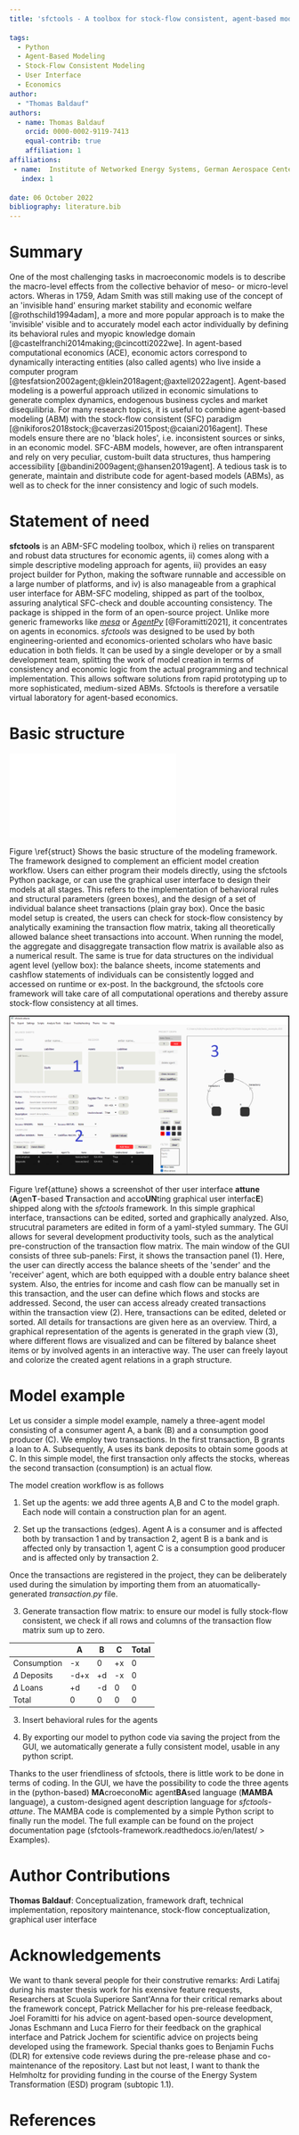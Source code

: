 ```yaml
---
title: 'sfctools - A toolbox for stock-flow consistent, agent-based models'

tags:
  - Python
  - Agent-Based Modeling
  - Stock-Flow Consistent Modeling
  - User Interface
  - Economics
author:
  - "Thomas Baldauf"
authors:
  - name: Thomas Baldauf
    orcid: 0000-0002-9119-7413
    equal-contrib: true
    affiliation: 1 
affiliations:
 - name:  Institute of Networked Energy Systems, German Aerospace Center (DLR-VE)
   index: 1

date: 06 October 2022
bibliography: literature.bib
---
```


# Summary

One of the most challenging tasks in macroeconomic models is to describe the macro-level effects from the collective behavior of meso- or micro-level actors. Wheras in 1759, Adam Smith was still making use of the concept of an 'invisible hand' ensuring market stability and economic welfare [@rothschild1994adam], a more and more popular approach is to make the 'invisible' visible and to accurately model each actor individually by defining its behavioral rules and myopic knowledge domain [@castelfranchi2014making;@cincotti2022we]. In agent-based computational economics (ACE), economic actors correspond to dynamically interacting entities (also called agents) who live inside a computer program [@tesfatsion2002agent;@klein2018agent;@axtell2022agent]. Agent-based modeling is a powerful approach utilized in economic simulations to generate complex dynamics, endogenous business cycles and market disequilibria. For many research topics, it is useful to combine agent-based modeling (ABM) with the stock-flow consistent (SFC) paradigm [@nikiforos2018stock;@caverzasi2015post;@caiani2016agent]. These models ensure there are no 'black holes', i.e. inconsistent sources or sinks, in an economic model. SFC-ABM models, however, are often intransparent and rely on very peculiar, custom-built data structures, thus hampering accessibility [@bandini2009agent;@hansen2019agent]. A tedious task is to generate, maintain and distribute code for agent-based models  (ABMs), as well as to check for the inner consistency and logic of such models.

# Statement of need

 **sfctools** is an ABM-SFC modeling toolbox, which i) relies on transparent and robust data structures for economic agents, ii) comes along with a simple descriptive modeling approach for agents, iii) provides an easy project builder for Python, making the software runnable and accessible on a large number of platforms, and iv) is also manageable from a graphical user interface for ABM-SFC modeling, shipped as part of the toolbox, assuring analytical SFC-check and double accounting consistency. The package is shipped in the form of an open-source project. Unlike more generic frameworks like [*mesa*](https://github.com/projectmesa/mesa/) or [*AgentPy*](https://github.com/joelforamitti/agentpy) [@Foramitti2021], it concentrates on agents in economics. 
*sfctools* was designed to be used by both engineering-oriented and economics-oriented scholars who have basic education in both fields. It can be used by a single developer or by a small development team, splitting the work of model creation in terms of consistency and economic logic from the actual programming and technical implementation. This allows software solutions from rapid prototyping up to more sophisticated, medium-sized ABMs. Sfctools is therefore a versatile virtual laboratory for agent-based economics.

# Basic structure 
![Overview of the sfctools toolbox. \label{struct}](overview.pdf)

Figure \ref{struct} Shows the basic structure of the modeling framework. The framework designed to complement an efficient model creation workflow. Users can either program their models directly, using the sfctools Python package, or can use the graphical user interface to design their models at all stages. This refers to the implementation of behavioral rules and structural parameters (green boxes), and the design of a set of individual balance sheet transactions (plain gray box). Once the basic model setup is created, the users can check for stock-flow consistency by analytically examining the transaction flow matrix, taking all theoretically allowed balance sheet transactions into account. When running the model, the aggregate and disaggregate transaction flow matrix is available also as a numerical result. The same is true for data structures on the individual agent level (yellow box): the balance sheets, income statements and cashflow statements of individuals can be consistently logged and accessed on runtime or ex-post. In the background, the sfctools core framework will take care of all computational operations and thereby assure stock-flow consistency at all times. 

![Screenshot of the user interface. \label{attune}](attune.png)

Figure \ref{attune} shows a screenshot of ther user interface **attune**  (**A**gen**T**-based **T**ransaction and acco**UN**ting graphical user interfac**E**) shipped along with the *sfctools* framework. In this simple graphical interface, transactions can be edited, sorted and graphically analyzed. Also, strucutral parameters are edited in form of a yaml-styled summary. The GUI allows for several development productivity tools, such as the analytical pre-construction of the transaction flow matrix. The main window of the GUI consists of three sub-panels: First, it shows the transaction panel (1). Here, the user can directly access the balance sheets of the 'sender' and the 'receiver' agent, which are both equipped with a double entry balance sheet system. Also, the entries for income and cash flow can be manually set in this transaction, and the user can define which flows and stocks are addressed. Second, the user can access already created transactions within the transaction view (2). Here, transactions can be edited, deleted or sorted. All details for transactions are given here as an overview. Third, a graphical representation of the agents is generated in the graph view (3), where different flows are visualized and can be filtered by balance sheet items or by involved agents in an interactive way. The user can freely layout and colorize the created agent relations in a graph structure.

# Model example

Let us consider a simple model example, namely a three-agent model consisting of a consumer agent A, a bank (B) and a consumption good producer (C). We employ two transactions. In the first transaction, B grants a loan to A. Subsequently, A uses its bank deposits to obtain some goods at C. In this simple model, the first transaction only affects the stocks, whereas the second transaction (consumption) is an actual flow.

The model creation workflow is as follows

1. Set up the agents: we add three agents A,B and C to the model graph. Each node will contain a construction plan for an agent.

2. Set up the transactions (edges). Agent A is a consumer and is affected both by transaction 1 and by transaction 2, agent B is a bank and is affected only by transaction 1, agent C is a consumption good producer and is affected only by transaction 2.

Once the transactions are registered in the project, they can be deliberately used during the simulation by importing them from an atuomatically-generated *transaction.py* file. 

3. Generate transaction flow matrix: to ensure our model is fully stock-flow consistent, we check if all rows and columns of the transaction flow matrix sum up to zero.

|                       | A    | B  | C  | Total |
|-----------------------|------|----|----|-------|
| Consumption           | -x   | 0  | +x | 0     |
| $\Delta$ Deposits     | -d+x | +d | -x | 0     |
| $\Delta$  Loans       | +d   | -d | 0  | 0     |
| Total                 | 0    | 0  | 0  | 0     |

3. Insert behavioral rules for the agents

4. By exporting our model to python code via saving the project from the GUI, we automatically generate a fully consistent model, usable in any python script. 

Thanks to the user friendliness of sfctools, there is little work to be done in terms of coding. In the GUI, we have the possibility to code the three agents in the (python-based) **MA**croecono**M**ic agent**BA**sed language (**MAMBA** language), a custom-designed agent description language for *sfctools-attune*. The MAMBA code is complemented by a simple Python script to finally run the model. The full example can be found on the project documentation page (sfctools-framework.readthedocs.io/en/latest/ > Examples). 

# Author Contributions
**Thomas Baldauf**: Conceptualization, framework draft, technical implementation, repository maintenance, stock-flow conceptualization, graphical user interface

# Acknowledgements
We want to thank several people for their construtive remarks: Ardi Latifaj during his master thesis work for his exensive feature requests, Researchers at Scuola Superiore Sant'Anna for their critical remarks about the framework concept, Patrick Mellacher for his pre-release feedback, Joel Foramitti for his advice on agent-based open-source development, Jonas Eschmann and Luca Fierro for their feedback on the graphical interface and Patrick Jochem for scientific advice on projects being developed using the framework. Special thanks goes to Benjamin Fuchs (DLR) for extensive code reviews during the pre-release phase and co-maintenance of the repository. Last but not least, I want to thank the Helmholtz for providing funding in the course of the Energy System Transformation (ESD) program (subtopic 1.1).

# References
